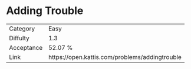 # Adding Trouble

<table>
    <tr>
        <td>Category</td>
        <td>Easy</td>
    </tr>
    <tr>
        <td>Diffulty</td>
        <td>1.3</td>
    </tr>
    <tr>
        <td>Acceptance</td>
        <td>52.07 %</td>
    </tr>
    <tr>
        <td>Link</td>
        <td>https://open.kattis.com/problems/addingtrouble</td>
    </tr>
</table>
